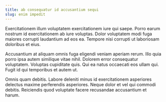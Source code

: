 ```yaml
---
title: ab consequatur id accusantium sequi
slug: enim impedit
---
```


Exercitationem illum voluptatem exercitationem iure qui saepe. Porro earum nostrum id exercitationem ab iure voluptas. Dolor voluptatem modi fuga maiores corrupti laudantium ad eos ea. Tempore nisi corrupti ut laboriosam doloribus et eius.

Accusantium at aliquam omnis fuga eligendi veniam aperiam rerum. Illo quia porro ipsa autem similique vitae nihil. Dolorem error consequatur voluptatem. Voluptas cupiditate quis. Qui ea natus occaecati eos ullam qui. Fugit id qui temporibus et autem ut.

Omnis quam debitis. Labore deleniti minus id exercitationem asperiores delectus maxime perferendis asperiores. Neque dolor et vel qui commodi debitis. Reiciendis quod voluptate facere recusandae accusantium et harum.
